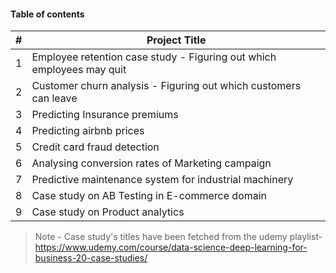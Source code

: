 #### Table of contents
| # | Project Title |
|---|--------------|
| 1 | Employee retention case study - Figuring out which employees may quit |
| 2 | Customer churn analysis - Figuring out which customers can leave |
| 3 | Predicting Insurance premiums |
| 4 | Predicting airbnb prices |
| 5 | Credit card fraud detection |
| 6 | Analysing conversion rates of Marketing campaign |
| 7 | Predictive maintenance system for industrial machinery |
| 8 | Case study on AB Testing in E-commerce domain |
| 9 | Case study on Product analytics |


> Note - Case study's titles have been fetched from the udemy playlist- https://www.udemy.com/course/data-science-deep-learning-for-business-20-case-studies/